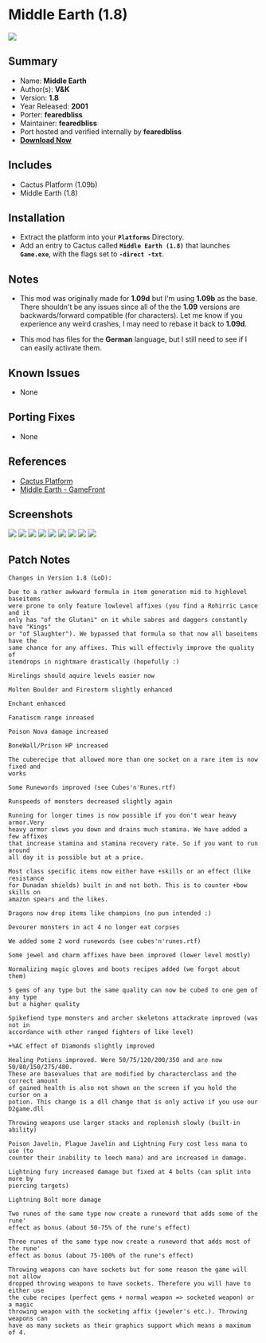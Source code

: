 # Middle Earth (1.8)

![](https://xyinn.org/diablo/platforms/platinum/Middle_Earth_1.8/screenshots/Screenshot001.jpg)

## Summary

- Name: **Middle Earth**
- Author(s): **V&K**
- Version: **1.8**
- Year Released: **2001**
- Porter: **fearedbliss**
- Maintainer: **fearedbliss**
- Port hosted and verified internally by **fearedbliss**
- [**Download Now**](https://xyinn.org/diablo/platforms/platinum/Middle_Earth_1.8/)

## Includes

- Cactus Platform (1.09b)
- Middle Earth (1.8)

## Installation

- Extract the platform into your **`Platforms`** Directory.
- Add an entry to Cactus called **`Middle Earth (1.8)`** that launches
  **`Game.exe`**, with the flags set to **`-direct -txt`**.

## Notes

- This mod was originally made for **1.09d** but I'm using **1.09b** as the
  base. There shouldn't be any issues since all of the the **1.09** versions
  are backwards/forward compatible (for characters). Let me know if you
  experience any weird crashes, I may need to rebase it back to **1.09d**.
  
- This mod has files for the **German** language, but I still need to see if I
  can easily activate them.

## Known Issues

- None

## Porting Fixes

- None

## References

- [Cactus Platform](https://github.com/fearedbliss/Cactus)
- [Middle Earth - GameFront](https://www.gamefront.com/games/diablo-2-lord-of-destruction/file/middle-earth-mod-v1-8)

## Screenshots

![](https://xyinn.org/diablo/platforms/platinum/Middle_Earth_1.8/screenshots/Screenshot002.jpg)
![](https://xyinn.org/diablo/platforms/platinum/Middle_Earth_1.8/screenshots/Screenshot003.jpg)
![](https://xyinn.org/diablo/platforms/platinum/Middle_Earth_1.8/screenshots/Screenshot004.jpg)
![](https://xyinn.org/diablo/platforms/platinum/Middle_Earth_1.8/screenshots/Screenshot005.jpg)
![](https://xyinn.org/diablo/platforms/platinum/Middle_Earth_1.8/screenshots/Screenshot006.jpg)
![](https://xyinn.org/diablo/platforms/platinum/Middle_Earth_1.8/screenshots/Screenshot007.jpg)
![](https://xyinn.org/diablo/platforms/platinum/Middle_Earth_1.8/screenshots/Screenshot008.jpg)
![](https://xyinn.org/diablo/platforms/platinum/Middle_Earth_1.8/screenshots/Screenshot009.jpg)
![](https://xyinn.org/diablo/platforms/platinum/Middle_Earth_1.8/screenshots/Screenshot010.jpg)

## Patch Notes

```
Changes in Version 1.8 (LoD):

Due to a rather awkward formula in item generation mid to highlevel baseitems
were prone to only feature lowlevel affixes (you find a Rohirric Lance and it
only has "of the Glutani" on it while sabres and daggers constantly have "Kings"
or "of Slaughter"). We bypassed that formula so that now all baseitems have the
same chance for any affixes. This will effectivly improve the quality of
itemdrops in nightmare drastically (hopefully :)

Hirelings should aquire levels easier now

Molten Boulder and Firestorm slightly enhanced

Enchant enhanced

Fanatiscm range inreased

Poison Nova damage increased

BoneWall/Prison HP increased

The cuberecipe that allowed more than one socket on a rare item is now fixed and
works

Some Runewords improved (see Cubes'n'Runes.rtf)

Runspeeds of monsters decreased slightly again

Running for longer times is now possible if you don't wear heavy armor.Very
heavy armor slows you down and drains much stamina. We have added a few affixes
that increase stamina and stamina recovery rate. So if you want to run around
all day it is possible but at a price.

Most class specific items now either have +skills or an effect (like resistance
for Dunadan shields) built in and not both. This is to counter +bow skills on
amazon spears and the likes.

Dragons now drop items like champions (no pun intended :)

Devourer monsters in act 4 no longer eat corpses

We added some 2 word runewords (see cubes'n'runes.rtf)

Some jewel and charm affixes have been improved (lower level mostly)

Normalizing magic gloves and boots recipes added (we forgot about them)

5 gems of any type but the same quality can now be cubed to one gem of any type
but a higher quality

Spikefiend type monsters and archer skeletons attackrate improved (was not in
accordance with other ranged fighters of like level)

+%AC effect of Diamonds slightly improved

Healing Potions improved. Were 50/75/120/200/350 and are now 50/80/150/275/480.
These are basevalues that are modified by characterclass and the correct amount
of gained health is also not shown on the screen if you hold the cursor on a
potion. This change is a dll change that is only active if you use our
D2game.dll

Throwing weapons use larger stacks and replenish slowly (built-in ability)

Poison Javelin, Plague Javelin and Lightning Fury cost less mana to use (to
counter their inability to leech mana) and are increased in damage.

Lightning fury increased damage but fixed at 4 bolts (can split into more by
piercing targets)

Lightning Bolt more damage

Two runes of the same type now create a runeword that adds some of the rune'
effect as bonus (about 50-75% of the rune's effect)

Three runes of the same type now create a runeword that adds most of the rune'
effect as bonus (about 75-100% of the rune's effect)
 
Throwing weapons can have sockets but for some reason the game will not allow
dropped throwing weapons to have sockets. Therefore you will have to either use
the cube recipes (perfect gems + normal weapon => socketed weapon) or a magic
throwing weapon with the socketing affix (jeweler's etc.). Throwing weapons can
have as many sockets as their graphics support which means a maximum of 4.
```